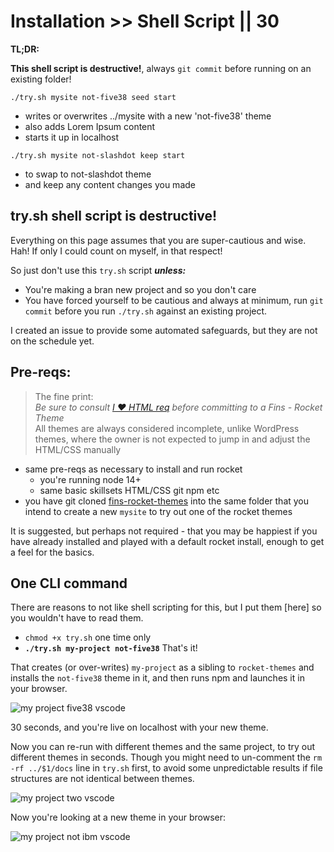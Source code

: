 # Installation >> Shell Script || 30

**TL;DR:**


**This shell script is destructive!**, always `git commit` before running on an existing folder!

`./try.sh mysite not-five38 seed start` 

- writes or overwrites ../mysite with a new 'not-five38' theme
- also adds Lorem Ipsum content
- starts it up in localhost

`./try.sh mysite not-slashdot keep start` 

- to swap to not-slashdot theme
- and keep any content changes you made

## try.sh shell script is destructive!

Everything on this page assumes that you are super-cautious and wise. Hah!
If only I could count on myself, in that respect!

So just don't use this `try.sh` script _**unless:**_

- You're making a bran new project and so you don't care
- You have forced yourself to be cautious and always at minimum, run `git commit` before you run `./try.sh` against an existing project.

I created an issue to provide some automated safeguards, but they are not on the schedule yet.

## Pre-reqs:

> The fine print: <br>_Be sure to consult [I ♥ HTML req](/fins/html/) before committing to a Fins - Rocket Theme_ <br> All themes are always considered incomplete, unlike WordPress themes, where the owner is not expected to jump in and adjust the HTML/CSS manually

- same pre-reqs as necessary to install and run rocket
  - you're running node 14+
  - same basic skillsets HTML/CSS git npm etc 
- you have git cloned [fins-rocket-themes](https://github.com/petecarapetyan/rocket-themes) into the same folder that you intend to create a new `mysite` to try out one of the rocket themes

It is suggested, but perhaps not required - that you may be happiest if you have already installed and played with a default rocket install, enough to get a feel for the basics.

## One CLI command

There are reasons to not like shell scripting for this, but I put them [here] so you wouldn't have to read them.

- `chmod +x try.sh` one time only
- **`./try.sh my-project not-five38`** That's it!

That creates (or over-writes) `my-project` as a sibling to `rocket-themes` and installs the `not-five38` theme in it, and then runs npm and launches it in your browser.

<img class="bordered" src="https://storage.googleapis.com/betterology-com.appspot.com/webappwriter/img/my-project-five38-vscode.jpg" alt="my project five38 vscode" />

30 seconds, and you're live on localhost with your new theme.

Now you can re-run with different themes and the same project, to try out different themes in seconds. Though you might need to un-comment the `rm -rf ../$1/docs` line in `try.sh` first, to avoid some unpredictable results if file structures are not identical between themes.

<img class="bordered" src="https://storage.googleapis.com/betterology-com.appspot.com/webappwriter/img/my-project-two-vscode.jpg" alt="my project two vscode" />

Now you're looking at a new theme in your browser:

<img class="bordered" src="https://storage.googleapis.com/betterology-com.appspot.com/webappwriter/img/my-project-ibm-vscode.jpg" alt="my project not ibm vscode" />
